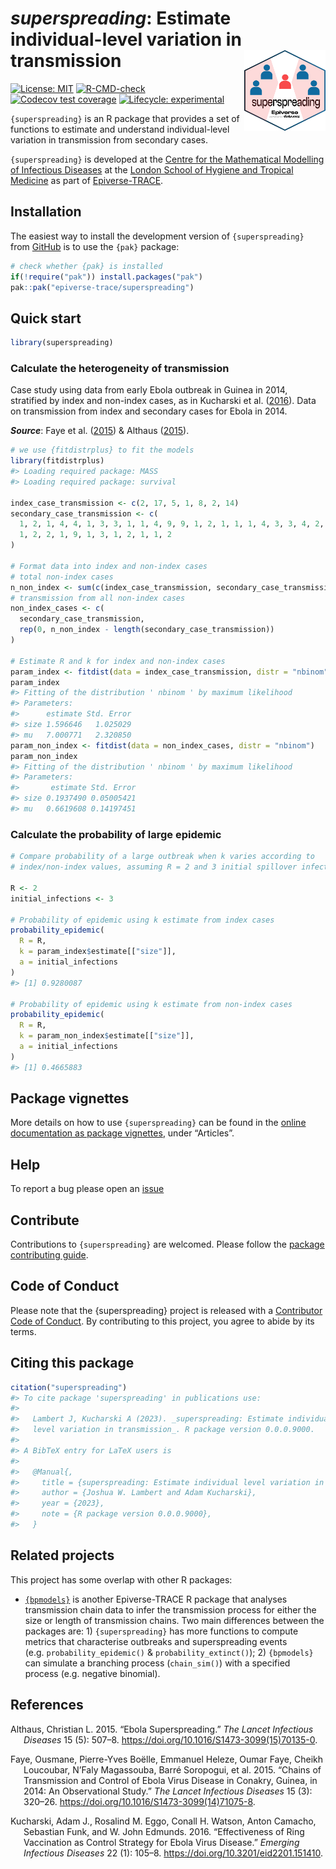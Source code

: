 
<!-- README.md is generated from README.Rmd. Please edit that file -->

# *superspreading*: Estimate individual-level variation in transmission <img src="man/figures/logo.png" align="right" width="130"/>

<!-- badges: start -->

[![License:
MIT](https://img.shields.io/badge/License-MIT-yellow.svg)](https://opensource.org/licenses/MIT)
[![R-CMD-check](https://github.com/epiverse-trace/superspreading/actions/workflows/R-CMD-check.yaml/badge.svg)](https://github.com/epiverse-trace/superspreading/actions/workflows/R-CMD-check.yaml)
[![Codecov test
coverage](https://codecov.io/gh/epiverse-trace/superspreading/branch/main/graph/badge.svg)](https://app.codecov.io/gh/epiverse-trace/superspreading?branch=main)
[![Lifecycle:
experimental](https://img.shields.io/badge/lifecycle-experimental-orange.svg)](https://lifecycle.r-lib.org/articles/stages.html#experimental)
<!-- badges: end -->

`{superspreading}` is an R package that provides a set of functions to
estimate and understand individual-level variation in transmission from
secondary cases.

`{superspreading}` is developed at the [Centre for the Mathematical
Modelling of Infectious
Diseases](https://www.lshtm.ac.uk/research/centres/centre-mathematical-modelling-infectious-diseases)
at the [London School of Hygiene and Tropical
Medicine](https://www.lshtm.ac.uk/) as part of
[Epiverse-TRACE](https://data.org/initiatives/epiverse/).

## Installation

The easiest way to install the development version of `{superspreading}`
from [GitHub](https://github.com/) is to use the `{pak}` package:

``` r
# check whether {pak} is installed
if(!require("pak")) install.packages("pak")
pak::pak("epiverse-trace/superspreading")
```

## Quick start

``` r
library(superspreading)
```

### Calculate the heterogeneity of transmission

Case study using data from early Ebola outbreak in Guinea in 2014,
stratified by index and non-index cases, as in Kucharski et al.
([2016](#ref-kucharskiEffectivenessRingVaccination2016)). Data on
transmission from index and secondary cases for Ebola in 2014.

***Source***: Faye et al.
([2015](#ref-fayeChainsTransmissionControl2015)) & Althaus
([2015](#ref-althausEbolaSuperspreading2015)).

``` r
# we use {fitdistrplus} to fit the models
library(fitdistrplus)
#> Loading required package: MASS
#> Loading required package: survival

index_case_transmission <- c(2, 17, 5, 1, 8, 2, 14)
secondary_case_transmission <- c(
  1, 2, 1, 4, 4, 1, 3, 3, 1, 1, 4, 9, 9, 1, 2, 1, 1, 1, 4, 3, 3, 4, 2, 5, 
  1, 2, 2, 1, 9, 1, 3, 1, 2, 1, 1, 2
) 

# Format data into index and non-index cases
# total non-index cases
n_non_index <- sum(c(index_case_transmission, secondary_case_transmission)) 
# transmission from all non-index cases
non_index_cases <- c(
  secondary_case_transmission, 
  rep(0, n_non_index - length(secondary_case_transmission))
)

# Estimate R and k for index and non-index cases
param_index <- fitdist(data = index_case_transmission, distr = "nbinom") 
param_index
#> Fitting of the distribution ' nbinom ' by maximum likelihood 
#> Parameters:
#>      estimate Std. Error
#> size 1.596646   1.025029
#> mu   7.000771   2.320850
param_non_index <- fitdist(data = non_index_cases, distr = "nbinom") 
param_non_index
#> Fitting of the distribution ' nbinom ' by maximum likelihood 
#> Parameters:
#>       estimate Std. Error
#> size 0.1937490 0.05005421
#> mu   0.6619608 0.14197451
```

### Calculate the probability of large epidemic

``` r
# Compare probability of a large outbreak when k varies according to 
# index/non-index values, assuming R = 2 and 3 initial spillover infections

R <- 2
initial_infections <- 3

# Probability of epidemic using k estimate from index cases
probability_epidemic(
  R = R, 
  k = param_index$estimate[["size"]], 
  a = initial_infections
)
#> [1] 0.9280087

# Probability of epidemic using k estimate from non-index cases
probability_epidemic(
  R = R, 
  k = param_non_index$estimate[["size"]], 
  a = initial_infections
)
#> [1] 0.4665883
```

## Package vignettes

More details on how to use `{superspreading}` can be found in the
[online documentation as package
vignettes](https://epiverse-trace.github.io/superspreading/), under
“Articles”.

## Help

To report a bug please open an
[issue](https://github.com/epiverse-trace/superspreading/issues/new/choose)

## Contribute

Contributions to `{superspreading}` are welcomed. Please follow the
[package contributing
guide](https://github.com/epiverse-trace/superspreading/blob/main/.github/CONTRIBUTING.md).

## Code of Conduct

Please note that the {superspreading} project is released with a
[Contributor Code of
Conduct](https://github.com/epiverse-trace/.github/blob/main/CODE_OF_CONDUCT.md).
By contributing to this project, you agree to abide by its terms.

## Citing this package

``` r
citation("superspreading")
#> To cite package 'superspreading' in publications use:
#> 
#>   Lambert J, Kucharski A (2023). _superspreading: Estimate individual
#>   level variation in transmission_. R package version 0.0.0.9000.
#> 
#> A BibTeX entry for LaTeX users is
#> 
#>   @Manual{,
#>     title = {superspreading: Estimate individual level variation in transmission},
#>     author = {Joshua W. Lambert and Adam Kucharski},
#>     year = {2023},
#>     note = {R package version 0.0.0.9000},
#>   }
```

## Related projects

This project has some overlap with other R packages:

- [`{bpmodels}`](https://github.com/epiverse-trace/bpmodels) is another
  Epiverse-TRACE R package that analyses transmission chain data to
  infer the transmission process for either the size or length of
  transmission chains. Two main differences between the packages are: 1)
  `{superspreading}` has more functions to compute metrics that
  characterise outbreaks and superspreading events
  (e.g. `probability_epidemic()` & `probability_extinct()`); 2)
  `{bpmodels}` can simulate a branching process (`chain_sim()`) with a
  specified process (e.g. negative binomial).

## References

<div id="refs" class="references csl-bib-body hanging-indent">

<div id="ref-althausEbolaSuperspreading2015" class="csl-entry">

Althaus, Christian L. 2015. “Ebola Superspreading.” *The Lancet
Infectious Diseases* 15 (5): 507–8.
<https://doi.org/10.1016/S1473-3099(15)70135-0>.

</div>

<div id="ref-fayeChainsTransmissionControl2015" class="csl-entry">

Faye, Ousmane, Pierre-Yves Boëlle, Emmanuel Heleze, Oumar Faye, Cheikh
Loucoubar, N’Faly Magassouba, Barré Soropogui, et al. 2015. “Chains of
Transmission and Control of Ebola Virus Disease in Conakry, Guinea, in
2014: An Observational Study.” *The Lancet Infectious Diseases* 15 (3):
320–26. <https://doi.org/10.1016/S1473-3099(14)71075-8>.

</div>

<div id="ref-kucharskiEffectivenessRingVaccination2016"
class="csl-entry">

Kucharski, Adam J., Rosalind M. Eggo, Conall H. Watson, Anton Camacho,
Sebastian Funk, and W. John Edmunds. 2016. “Effectiveness of Ring
Vaccination as Control Strategy for Ebola Virus Disease.” *Emerging
Infectious Diseases* 22 (1): 105–8.
<https://doi.org/10.3201/eid2201.151410>.

</div>

</div>
